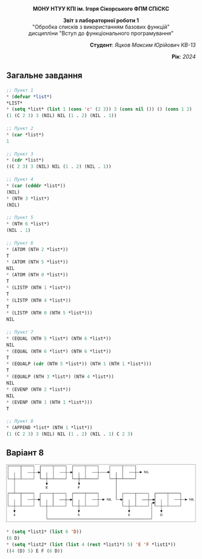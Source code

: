 <p align="center"><b>МОНУ НТУУ КПІ ім. Ігоря Сікорського ФПМ СПіСКС</b></p>
<p align="center">
<b>Звіт з лабораторної роботи 1</b><br/>
"Обробка списків з використанням базових функцій"<br/>
дисципліни "Вступ до функціонального програмування"
</p>
<p align="right"><b>Студент</b>: <i>Яцков Максим Юрійович КВ-13</i></p>
<p align="right"><b>Рік</b>:<i> 2024</i></p>

## Загальне завдання

```lisp
;; Пункт 1
* (defvar *list*)
*LIST*
* (setq *list* (list 1 (cons 'c' (2 3)) 3 (cons nil ()) () (cons 1 2) (cons () 1)))
(1 (C 2 3) 3 (NIL) NIL (1 . 2) (NIL . 1))

;; Пункт 2
* (car *list*)
1

;; Пункт 3
* (cdr *list*)
((C 2 3) 3 (NIL) NIL (1 . 2) (NIL . 1))

;; Пункт 4
* (car (cdddr *list*))
(NIL)
* (NTH 3 *list*)
(NIL)

;; Пункт 5
* (NTH 6 *list*)
(NIL . 1)

;; Пункт 6
* (ATOM (NTH 2 *list*))
T
* (ATOM (NTH 5 *list*))
NIL
* (ATOM (NTH 0 *list*))
T
* (LISTP (NTH 1 *list*))
T
* (LISTP (NTH 4 *list*))
T
* (LISTP (NTH 0 (NTH 5 *list*)))
NIL

;; Пункт 7
* (EQUAL (NTH 5 *list*) (NTH 6 *list*))
NIL
* (EQUAL (NTH 6 *list*) (NTH 6 *list*))
T
* (EQUALP (cdr (NTH 5 *list*)) (NTH 1 (NTH 1 *list*)))
T
* (EQUALP (NTH 3 *list*) (NTH 4 *list*))
NIL
* (EVENP (NTH 2 *list*))
NIL
* (EVENP (NTH 1 (NTH 1 *list*)))
T

;; Пункт 8
* (APPEND *list* (NTH 1 *list*))
(1 (C 2 3) 3 (NIL) NIL (1 . 2) (NIL . 1) C 2 3)
```
## Варіант 8

<p align="center">
<img src="lab-1-variant.png">
</p>

```lisp
* (setq *list1* (list 6 'D))
(6 D)
* (setq *list2* (list (list 4 (rest *list1*) 5) 'E 'F *list1*))
((4 (D) 5) E F (6 D))
```
